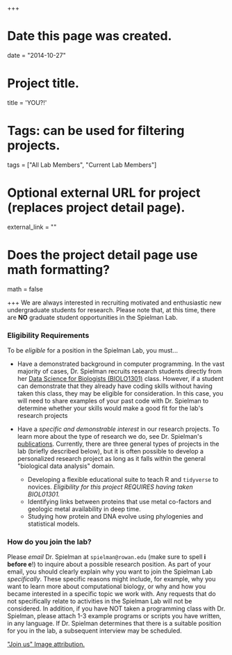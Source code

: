 +++
# Date this page was created.
date = "2014-10-27"

# Project title.
title = 'YOU?!'

# Tags: can be used for filtering projects.
tags = ["All Lab Members", "Current Lab Members"]

# Optional external URL for project (replaces project detail page).
external_link = ""

# Does the project detail page use math formatting?
math = false


+++
We are always interested in recruiting motivated and enthusiastic new undergraduate students for research. Please note that, at this time, there are **NO** graduate student opportunities in the Spielman Lab.


### Eligibility Requirements 

To be *eligible* for a position in the Spielman Lab, you must...

+ Have a demonstrated background in computer programming. In the vast majority of cases, Dr. Spielman recruits research students directly from her [Data Science for Biologists (BIOLO1301)](https://sjspielman.github.io/datascience_for_biologists/) class. However, if a student can demonstrate that they already have coding skills without having taken this class, they may be eligible for consideration. In this case, you will need to share examples of your past code with Dr. Spielman to determine whether your skills would make a good fit for the lab's research projects

+ Have a *specific and demonstrable interest* in our research projects. To learn more about the type of research we do, see Dr. Spielman's [publications](https://spielmanlab.github.io/publication.html).  Currently, there are three general types of projects in the lab (briefly described below), but it is often possible to develop a personalized research project as long as it falls within the general "biological data analysis" domain.
  + Developing a flexible educational suite to teach R and `tidyverse` to novices. *Eligibility for this project REQUIRES having taken BIOL01301.* 
  + Identifying links between proteins that use metal co-factors and geologic metal availability in deep time.
  + Studying how protein and DNA evolve using phylogenies and statistical models. 
  
  
### How do you join the lab?

Please *email* Dr. Spielman at `spielman@rowan.edu` (make sure to spell **i before e**!) to inquire about a possible research position. As part of your email, you should clearly explain why you want to join the Spielman Lab *specifically*. These specific reasons might include, for example, why you want to learn more about computational biology, or why and how you became interested in a specific topic we work with. Any requests that do not specifically relate to activities in the Spielman Lab will not be considered. In addition, if you have NOT taken a programming class with Dr. Spielman, please attach 1-3 example programs or scripts you have written, in any language. If Dr. Spielman determines that there is a suitable position for you in the lab, a subsequent interview may be scheduled.






  
["Join us" Image attribution.](https://www.vecteezy.com/free-vector/join)
